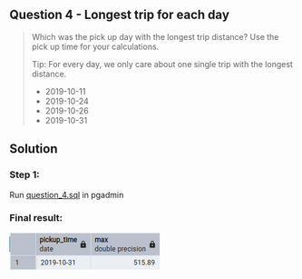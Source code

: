 ## Question 4 - Longest trip for each day

>Which was the pick up day with the longest trip distance? Use the pick up time for your calculations.
>
>Tip: For every day, we only care about one single trip with the longest distance.
>
>* 2019-10-11
>* 2019-10-24
>* 2019-10-26
>* 2019-10-31

## Solution

### Step 1:
Run [question_4.sql](question_4.sql) in pgadmin

### Final result:
![Result](question_4.png)